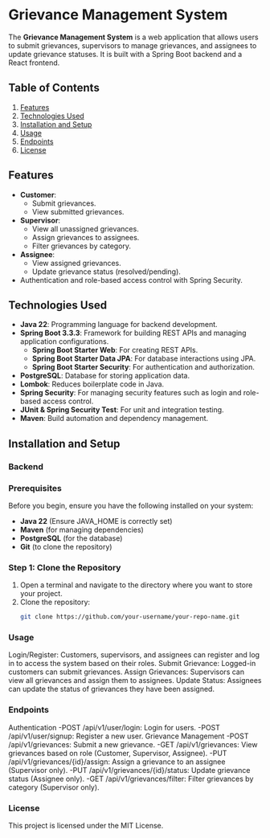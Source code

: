 # Grievance Management System

The **Grievance Management System** is a web application that allows users to submit grievances, supervisors to manage grievances, and assignees to update grievance statuses. It is built with a Spring Boot backend and a React frontend.

## Table of Contents

1. [Features](#features)
2. [Technologies Used](#technologies-used)
3. [Installation and Setup](#installation-and-setup)
4. [Usage](#usage)
5. [Endpoints](#endpoints)
6. [License](#license)

## Features

- **Customer**:
  - Submit grievances.
  - View submitted grievances.
- **Supervisor**:
  - View all unassigned grievances.
  - Assign grievances to assignees.
  - Filter grievances by category.
- **Assignee**:
  - View assigned grievances.
  - Update grievance status (resolved/pending).
- Authentication and role-based access control with Spring Security.

## Technologies Used

- **Java 22**: Programming language for backend development.
- **Spring Boot 3.3.3**: Framework for building REST APIs and managing application configurations.
  - **Spring Boot Starter Web**: For creating REST APIs.
  - **Spring Boot Starter Data JPA**: For database interactions using JPA.
  - **Spring Boot Starter Security**: For authentication and authorization.
- **PostgreSQL**: Database for storing application data.
- **Lombok**: Reduces boilerplate code in Java.
- **Spring Security**: For managing security features such as login and role-based access control.
- **JUnit & Spring Security Test**: For unit and integration testing.
- **Maven**: Build automation and dependency management.


## Installation and Setup

### Backend

### Prerequisites
Before you begin, ensure you have the following installed on your system:
- **Java 22** (Ensure JAVA_HOME is correctly set)
- **Maven** (for managing dependencies)
- **PostgreSQL** (for the database)
- **Git** (to clone the repository)

### Step 1: Clone the Repository
1. Open a terminal and navigate to the directory where you want to store your project.
2. Clone the repository:
   ```bash
   git clone https://github.com/your-username/your-repo-name.git
### Usage
Login/Register: Customers, supervisors, and assignees can register and log in to access the system based on their roles.
Submit Grievance: Logged-in customers can submit grievances.
Assign Grievances: Supervisors can view all grievances and assign them to assignees.
Update Status: Assignees can update the status of grievances they have been assigned.
### Endpoints
Authentication
-POST /api/v1/user/login: Login for users.
-POST /api/v1/user/signup: Register a new user.
Grievance Management
-POST /api/v1/grievances: Submit a new grievance.
-GET /api/v1/grievances: View grievances based on role (Customer, Supervisor, Assignee).
-PUT /api/v1/grievances/{id}/assign: Assign a grievance to an assignee (Supervisor only).
-PUT /api/v1/grievances/{id}/status: Update grievance status (Assignee only).
-GET /api/v1/grievances/filter: Filter grievances by category (Supervisor only).
### License
This project is licensed under the MIT License.
